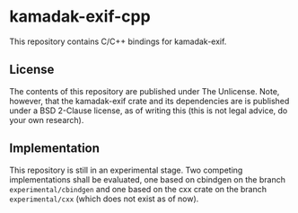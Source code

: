 # kamadak-exif-cpp
This repository contains C/C++ bindings for kamadak-exif. 


## License
The contents of this repository are published under The Unlicense. Note, however, that the kamadak-exif crate and its dependencies are is published under a BSD 2-Clause license, as of writing this (this is not legal advice, do your own research).

## Implementation
This repository is still in an experimental stage. Two competing implementations shall be evaluated, one based on cbindgen on the branch `experimental/cbindgen` and one based on the cxx crate on the branch `experimental/cxx` (which does not exist as of now).
